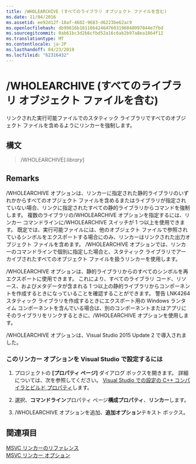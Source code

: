 ```yaml
---
title: /WHOLEARCHIVE (すべてのライブラリ オブジェクト ファイルを含む)
ms.date: 11/04/2016
ms.assetid: ee92d12f-18af-4602-9683-d6223be62ac9
ms.openlocfilehash: db99816b18110b424647603196040997044e7fbd
ms.sourcegitcommit: 0ab61bc3d2b6cfbd52a16c6ab2b97a8ea1864f12
ms.translationtype: MT
ms.contentlocale: ja-JP
ms.lasthandoff: 04/23/2019
ms.locfileid: "62316432"
---
```

# <a name="wholearchive-include-all-library-object-files"></a>/WHOLEARCHIVE (すべてのライブラリ オブジェクト ファイルを含む)

リンクされた実行可能ファイルでのスタティック ライブラリですべてのオブジェクト ファイルを含めるようにリンカーを強制します。

## <a name="syntax"></a>構文

> /WHOLEARCHIVE[:*library*]

## <a name="remarks"></a>Remarks

/WHOLEARCHIVE オプションは、リンカーに指定された静的ライブラリのいずれかからすべてのオブジェクト ファイルを含めるまたはライブラリが指定されていない場合、リンクに指定されたすべての静的ライブラリからコマンドを強制します。 複数のライブラリの/WHOLEARCHIVE オプションを指定するには、リンカー コマンドラインに/WHOLEARCHIVE スイッチが 1 つ以上を使用できます。 既定では、実行可能ファイルには、他のオブジェクト ファイルで参照されているシンボルをエクスポートする場合にのみ、リンカーはリンクされた出力オブジェクト ファイルを含めます。 /WHOLEARCHIVE オプションでは、リンカーのコマンドラインで個別に指定した場合と、スタティック ライブラリでアーカイブされたすべてのオブジェクト ファイルを扱うリンカーを使用します。

/WHOLEARCHIVE オプションは、静的ライブラリからのすべてのシンボルを再エクスポートに使用できます。 これにより、すべてのライブラリ コード、リソース、およびメタデータが含まれる 1 つ以上の静的ライブラリからコンポーネントを作成するときになっていることを確認することができます。 警告 LNK4264 スタティック ライブラリを作成するときにエクスポート用の Windows ランタイム コンポーネントを含んでいる場合は、別のコンポーネントまたはアプリにそのライブラリをリンクするときに、/WHOLEARCHIVE オプションを使用します。

/WHOLEARCHIVE オプションは、Visual Studio 2015 Update 2 で導入されました。

### <a name="to-set-this-linker-option-in-visual-studio"></a>このリンカー オプションを Visual Studio で設定するには

1. プロジェクトの **[プロパティ ページ]** ダイアログ ボックスを開きます。 詳細については、次を参照してください。 [Visual Studio での設定の C++ コンパイラとビルド プロパティ](../working-with-project-properties.md)します。

1. 選択、**コマンドライン**プロパティ ページ**構成プロパティ**、**リンカー**します。

1. /WHOLEARCHIVE オプションを追加、**追加オプション**テキスト ボックス。

## <a name="see-also"></a>関連項目

[MSVC リンカーのリファレンス](linking.md)<br/>
[MSVC リンカー オプション](linker-options.md)
